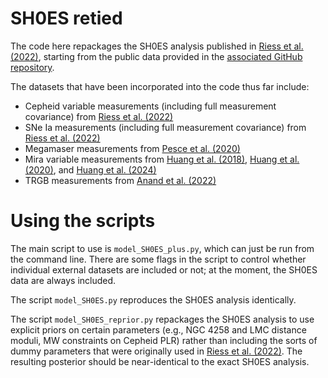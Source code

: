 # SH0ES retied

The code here repackages the SH0ES analysis published in [Riess et al. (2022)](https://ui.adsabs.harvard.edu/abs/2022ApJ...934L...7R/abstract), starting from the public data provided in the [associated GitHub repository](https://github.com/PantheonPlusSH0ES/DataRelease).

The datasets that have been incorporated into the code thus far include:

* Cepheid variable measurements (including full measurement covariance) from [Riess et al. (2022)](https://ui.adsabs.harvard.edu/abs/2022ApJ...934L...7R/abstract)
* SNe Ia measurements (including full measurement covariance) from [Riess et al. (2022)](https://ui.adsabs.harvard.edu/abs/2022ApJ...934L...7R/abstract)
* Megamaser measurements from [Pesce et al. (2020)](https://ui.adsabs.harvard.edu/abs/2020ApJ...891L...1P/abstract)
* Mira variable measurements from [Huang et al. (2018)](https://ui.adsabs.harvard.edu/abs/2018ApJ...857...67H/abstract), [Huang et al. (2020)](https://ui.adsabs.harvard.edu/abs/2020ApJ...889....5H/abstract), and [Huang et al. (2024)](https://ui.adsabs.harvard.edu/abs/2024ApJ...963...83H/abstract)
* TRGB measurements from [Anand et al. (2022)](https://ui.adsabs.harvard.edu/abs/2022ApJ...932...15A/abstract)

# Using the scripts

The main script to use is `model_SH0ES_plus.py`, which can just be run from the command line.  There are some flags in the script to control whether individual external datasets are included or not; at the moment, the SH0ES data are always included.

The script `model_SH0ES.py` reproduces the SH0ES analysis identically.

The script `model_SH0ES_reprior.py` repackages the SH0ES analysis to use explicit priors on certain parameters (e.g., NGC 4258 and LMC distance moduli, MW constraints on Cepheid PLR) rather than including the sorts of dummy parameters that were originally used in [Riess et al. (2022)](https://ui.adsabs.harvard.edu/abs/2022ApJ...934L...7R/abstract).  The resulting posterior should be near-identical to the exact SH0ES analysis.

